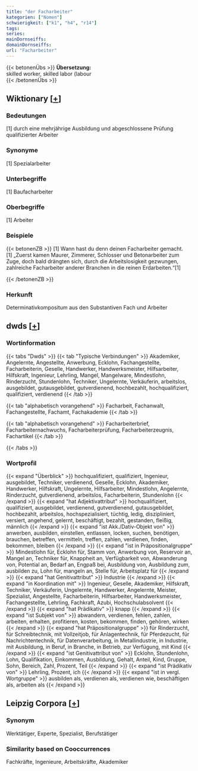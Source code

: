 ```yaml
---
title: "der Facharbeiter"
kategorien: ["Nomen"]
schwierigkeit: ["k1", "h4", "r14"]
tags:
series:
mainDornseiffs:
domainDornseiffs:
url: "Facharbeiter"
---
```


{{< betonenÜbs >}}
**Übersetzung:**  
skilled worker, skilled labor (labour  
{{< /betonenÜbs >}}

## Wiktionary [[+](https://de.wiktionary.org/wiki/Facharbeiter)]

### Bedeutungen
[1] durch eine mehrjährige Ausbildung und abgeschlossene Prüfung qualifizierter Arbeiter  

### Synonyme
[1] Spezialarbeiter  

### Unterbegriffe
[1] Baufacharbeiter  

### Oberbegriffe
[1] Arbeiter  

### Beispiele
{{< betonenZB >}}
[1] Wann hast du denn deinen Facharbeiter gemacht.  
[1] „Zuerst kamen Maurer, Zimmerer, Schlosser und Betonarbeiter zum Zuge, doch bald drängten sich, durch die Arbeitslosigkeit gezwungen, zahlreiche Facharbeiter anderer Branchen in die reinen Erdarbeiten.“[1]  

{{< /betonenZB >}}
### Herkunft
Determinativkompositum aus den Substantiven Fach und Arbeiter  



## dwds [[+](https://www.dwds.de/wb/Facharbeiter)]

### Wortinformation
{{< tabs "Dwds" >}}
{{< tab "Typische Verbindungen" >}}
Akademiker, Angelernte, Angestellte, Anwerbung, Ecklohn, Fachangestellte, Facharbeiterin, Geselle, Handwerker, Handwerksmeister, Hilfsarbeiter, Hilfskraft, Ingenieur, Lehrling, Mangel, Mangelware, Mindestlohn, Rinderzucht, Stundenlohn, Techniker, Ungelernte, Verkäuferin, arbeitslos, ausgebildet, gutausgebildet, gutverdienend, hochbezahlt, hochqualifiziert, qualifiziert, verdienend
{{< /tab >}}

{{< tab "alphabetisch vorangehend" >}}
Facharbeit, Fachanwalt, Fachangestellte, Fachamt, Fachakademie
{{< /tab >}}

{{< tab "alphabetisch vorangehend" >}}
Facharbeiterbrief, Facharbeiternachwuchs, Facharbeiterprüfung, Facharbeiterzeugnis, Fachartikel
{{< /tab >}}

{{< /tabs >}}

### Wortprofil
{{< expand "Überblick" >}} hochqualifiziert, qualifiziert, Ingenieur, ausgebildet, Techniker, verdienend, Geselle, Ecklohn, Akademiker, Handwerker, Hilfskraft, Ungelernte, Hilfsarbeiter, Mindestlohn, Angelernte, Rinderzucht, gutverdienend, arbeitslos, Facharbeiterin, Stundenlohn {{< /expand >}}
{{< expand "hat Adjektivattribut" >}} hochqualifiziert, qualifiziert, ausgebildet, verdienend, gutverdienend, gutausgebildet, hochbezahlt, arbeitslos, hochspezialisiert, tüchtig, ledig, diszipliniert, versiert, angehend, gelernt, beschäftigt, bezahlt, gestanden, fleißig, männlich {{< /expand >}}
{{< expand "ist Akk./Dativ-Objekt von" >}} anwerben, ausbilden, einstellen, entlassen, locken, suchen, benötigen, brauchen, betreffen, vermitteln, treffen, zahlen, verdienen, finden, bekommen, bleiben {{< /expand >}}
{{< expand "ist in Präpositionalgruppe" >}} Mindestlohn für, Ecklohn für, Stamm von, Anwerbung von, Reservoir an, Mangel an, Techniker für, Knappheit an, Verfügbarkeit von, Abwanderung von, Potential an, Bedarf an, Engpaß bei, Ausbildung von, Ausbildung zum, ausbilden zu, Lohn für, mangeln an, Stelle für, Arbeitsplatz für {{< /expand >}}
{{< expand "hat Genitivattribut" >}} Industrie {{< /expand >}}
{{< expand "in Koordination mit" >}} Ingenieur, Geselle, Akademiker, Hilfskraft, Techniker, Verkäuferin, Ungelernte, Handwerker, Angelernte, Meister, Spezialist, Angestellte, Facharbeiterin, Hilfsarbeiter, Handwerksmeister, Fachangestellte, Lehrling, Fachkraft, Azubi, Hochschulabsolvent {{< /expand >}}
{{< expand "hat Prädikativ" >}} knapp {{< /expand >}}
{{< expand "ist Subjekt von" >}} abwandern, verdienen, fehlen, zahlen, arbeiten, erhalten, profitieren, kosten, bekommen, finden, gehören, wirken {{< /expand >}}
{{< expand "hat Präpositionalgruppe" >}} für Rinderzucht, für Schreibtechnik, mit Vollzeitjob, für Anlagentechnik, für Pferdezucht, für Nachrichtentechnik, für Datenverarbeitung, in Metallindustrie, in Industrie, mit Ausbildung, in Beruf, in Branche, in Betrieb, zur Verfügung, mit Kind {{< /expand >}}
{{< expand "ist Genitivattribut von" >}} Ecklohn, Stundenlohn, Lohn, Qualifikation, Einkommen, Ausbildung, Gehalt, Anteil, Kind, Gruppe, Sohn, Bereich, Zahl, Prozent, Teil {{< /expand >}}
{{< expand "ist Prädikativ von" >}} Lehrling, Prozent, ich {{< /expand >}}
{{< expand "ist in vergl. Wortgruppe" >}} ausbilden als, verdienen als, verdienen wie, beschäftigen als, arbeiten als {{< /expand >}}

## Leipzig Corpora [[+](https://corpora.uni-leipzig.de/en/res?word=Facharbeiter&corpusId=deu_newscrawl-public_2018)]


### Synonym
Werktätiger, Experte, Spezialist, Berufstätiger


### Similarity based on Cooccurrences
Fachkräfte, Ingenieure, Arbeitskräfte, Akademiker

